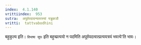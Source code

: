 ```yaml
---
index:  4.1.140
vrittiindex:  953
sutra:  अपूर्वपदादन्यतरस्यां यड्ढकञौ
vritti:  tattvabodhini 
---
```


बहुकुल्य इति। `विभाषा सुपः` इति बहुच्प्रत्ययो न पदमिति अपूर्वपदत्वात्प्रत्ययत्रयं भवत्ये'ति भावः।

